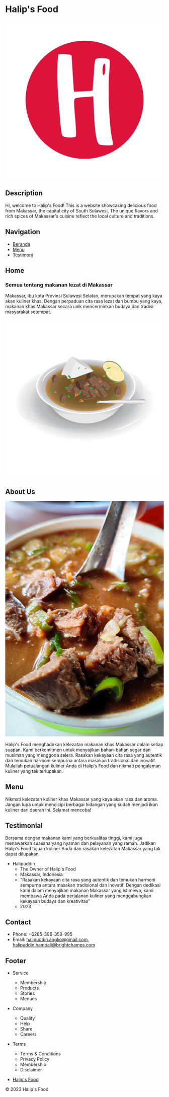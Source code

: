 # Halip's Food

![logo](./assets/images/logo.png)

## Description

Hi, welcome to Halip's Food! This is a website showcasing delicious food from Makassar, the capital city of South Sulawesi. The unique flavors and rich spices of Makassar's cuisine reflect the local culture and traditions.

## Navigation

- [Beranda](#home)
- [Menu](#menu)
- [Testimoni](#testimonial)

## Home

### Semua tentang makanan lezat di Makassar

Makassar, ibu kota Provinsi Sulawesi Selatan, merupakan tempat yang kaya akan kuliner khas. Dengan perpaduan cita rasa lezat dan bumbu yang kaya, makanan khas Makassar secara unik mencerminkan budaya dan tradisi masyarakat setempat.

![coto](./assets/images/coto-vector.png)

## About Us

![coto-abah](./assets/images/coto-abah.jpg)

Halip's Food menghadirkan kelezatan makanan khas Makassar dalam setiap suapan. Kami berkomitmen untuk menyajikan bahan-bahan segar dan musiman yang menggoda selera. Rasakan kekayaan cita rasa yang autentik dan temukan harmoni sempurna antara masakan tradisional dan inovatif. Mulailah petualangan kuliner Anda di Halip's Food dan nikmati pengalaman kuliner yang tak terlupakan.

## Menu

Nikmati kelezatan kuliner khas Makassar yang kaya akan rasa dan aroma. Jangan lupa untuk mencicipi berbagai hidangan yang sudah menjadi ikon kuliner dari daerah ini. Selamat mencoba!

## Testimonial

Bersama dengan makanan kami yang berkualitas tinggi, kami juga menawarkan suasana yang nyaman dan pelayanan yang ramah. Jadikan Halip's Food tujuan kuliner Anda dan rasakan kelezatan Makassar yang tak dapat dilupakan.

- Halipuddin
  - The Owner of Halip's Food
  - Makassar, Indonesia
  - "Rasakan kekayaan cita rasa yang autentik dan temukan harmoni sempurna antara masakan tradisional dan inovatif. Dengan dedikasi kami dalam menyajikan makanan Makassar yang istimewa, kami membawa Anda pada perjalanan kuliner yang menggabungkan kekayaan budaya dan kreativitas"
  - 2023

## Contact

- Phone: +6285-396-358-995
- Email: <halipuddin.angko@gmail.com>, <halipuddin.hambali@brightchamps.com>

## Footer

- Service
  - Membership
  - Products
  - Stories
  - Menues

- Company
  - Quality
  - Help
  - Share
  - Careers

- Terms
  - Terms & Conditions
  - Privacy Policy
  - Membership
  - Disclaimer

- [Halip's Food](https://halip26.github.io/)

© 2023 Halip's Food
